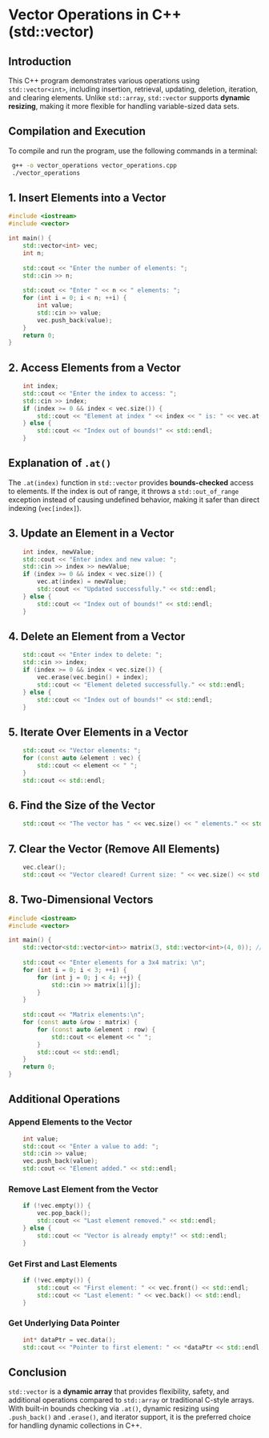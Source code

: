 # Vector Operations in C++ (std::vector)

## Introduction
This C++ program demonstrates various operations using `std::vector<int>`, including insertion, retrieval, updating, deletion, iteration, and clearing elements. Unlike `std::array`, `std::vector` supports **dynamic resizing**, making it more flexible for handling variable-sized data sets.

## Compilation and Execution
To compile and run the program, use the following commands in a terminal:
```sh
 g++ -o vector_operations vector_operations.cpp
 ./vector_operations
```

## 1. Insert Elements into a Vector
```cpp
#include <iostream>
#include <vector>

int main() {
    std::vector<int> vec;
    int n;
    
    std::cout << "Enter the number of elements: ";
    std::cin >> n;
    
    std::cout << "Enter " << n << " elements: ";
    for (int i = 0; i < n; ++i) {
        int value;
        std::cin >> value;
        vec.push_back(value);
    }
    return 0;
}
```

## 2. Access Elements from a Vector
```cpp
    int index;
    std::cout << "Enter the index to access: ";
    std::cin >> index;
    if (index >= 0 && index < vec.size()) {
        std::cout << "Element at index " << index << " is: " << vec.at(index) << std::endl;
    } else {
        std::cout << "Index out of bounds!" << std::endl;
    }
```

## Explanation of `.at()`
The `.at(index)` function in `std::vector` provides **bounds-checked** access to elements. If the index is out of range, it throws a `std::out_of_range` exception instead of causing undefined behavior, making it safer than direct indexing (`vec[index]`).

## 3. Update an Element in a Vector
```cpp
    int index, newValue;
    std::cout << "Enter index and new value: ";
    std::cin >> index >> newValue;
    if (index >= 0 && index < vec.size()) {
        vec.at(index) = newValue;
        std::cout << "Updated successfully." << std::endl;
    } else {
        std::cout << "Index out of bounds!" << std::endl;
    }
```

## 4. Delete an Element from a Vector
```cpp
    std::cout << "Enter index to delete: ";
    std::cin >> index;
    if (index >= 0 && index < vec.size()) {
        vec.erase(vec.begin() + index);
        std::cout << "Element deleted successfully." << std::endl;
    } else {
        std::cout << "Index out of bounds!" << std::endl;
    }
```

## 5. Iterate Over Elements in a Vector
```cpp
    std::cout << "Vector elements: ";
    for (const auto &element : vec) {
        std::cout << element << " ";
    }
    std::cout << std::endl;
```

## 6. Find the Size of the Vector
```cpp
    std::cout << "The vector has " << vec.size() << " elements." << std::endl;
```

## 7. Clear the Vector (Remove All Elements)
```cpp
    vec.clear();
    std::cout << "Vector cleared! Current size: " << vec.size() << std::endl;
```

## 8. Two-Dimensional Vectors
```cpp
#include <iostream>
#include <vector>

int main() {
    std::vector<std::vector<int>> matrix(3, std::vector<int>(4, 0)); // 3x4 matrix initialized with 0
    
    std::cout << "Enter elements for a 3x4 matrix: \n";
    for (int i = 0; i < 3; ++i) {
        for (int j = 0; j < 4; ++j) {
            std::cin >> matrix[i][j];
        }
    }
    
    std::cout << "Matrix elements:\n";
    for (const auto &row : matrix) {
        for (const auto &element : row) {
            std::cout << element << " ";
        }
        std::cout << std::endl;
    }
    return 0;
}
```

## Additional Operations
### Append Elements to the Vector
```cpp
    int value;
    std::cout << "Enter a value to add: ";
    std::cin >> value;
    vec.push_back(value);
    std::cout << "Element added." << std::endl;
```

### Remove Last Element from the Vector
```cpp
    if (!vec.empty()) {
        vec.pop_back();
        std::cout << "Last element removed." << std::endl;
    } else {
        std::cout << "Vector is already empty!" << std::endl;
    }
```

### Get First and Last Elements
```cpp
    if (!vec.empty()) {
        std::cout << "First element: " << vec.front() << std::endl;
        std::cout << "Last element: " << vec.back() << std::endl;
    }
```

### Get Underlying Data Pointer
```cpp
    int* dataPtr = vec.data();
    std::cout << "Pointer to first element: " << *dataPtr << std::endl;
```

## Conclusion
`std::vector` is a **dynamic array** that provides flexibility, safety, and additional operations compared to `std::array` or traditional C-style arrays. With built-in bounds checking via `.at()`, dynamic resizing using `.push_back()` and `.erase()`, and iterator support, it is the preferred choice for handling dynamic collections in C++.

